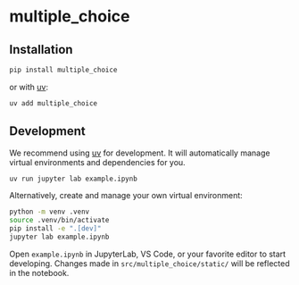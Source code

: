 # multiple_choice

## Installation

```sh
pip install multiple_choice
```

or with [uv](https://github.com/astral-sh/uv):

```sh
uv add multiple_choice
```

## Development

We recommend using [uv](https://github.com/astral-sh/uv) for development.
It will automatically manage virtual environments and dependencies for you.

```sh
uv run jupyter lab example.ipynb
```

Alternatively, create and manage your own virtual environment:

```sh
python -m venv .venv
source .venv/bin/activate
pip install -e ".[dev]"
jupyter lab example.ipynb
```

Open `example.ipynb` in JupyterLab, VS Code, or your favorite editor
to start developing. Changes made in `src/multiple_choice/static/` will be reflected
in the notebook.

